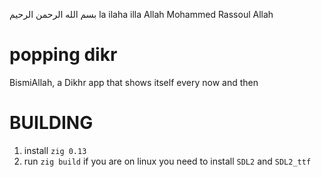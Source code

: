 بسم الله الرحمن الرحيم
la ilaha illa Allah Mohammed Rassoul Allah

# popping dikr
BismiAllah, a Dikhr app that shows itself every now and then

# BUILDING
1. install `zig 0.13`
2. run `zig build`
if you are on linux you need to install `SDL2` and `SDL2_ttf`

